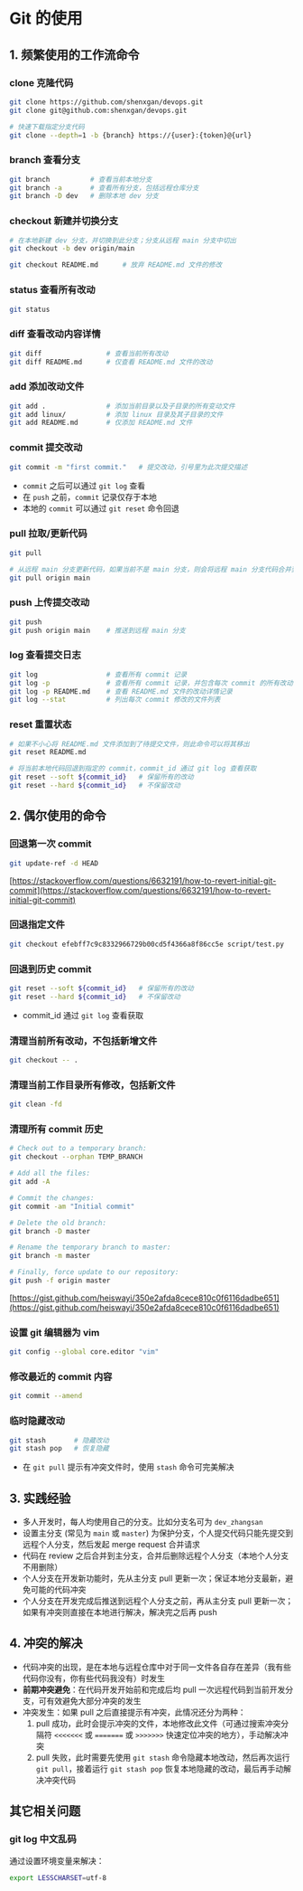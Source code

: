 # Git 的使用

## 1. 频繁使用的工作流命令

### clone 克隆代码
```bash
git clone https://github.com/shenxgan/devops.git
git clone git@github.com:shenxgan/devops.git

# 快速下载指定分支代码
git clone --depth=1 -b {branch} https://{user}:{token}@{url}
```

### branch 查看分支
```bash
git branch          # 查看当前本地分支
git branch -a       # 查看所有分支，包括远程仓库分支
git branch -D dev   # 删除本地 dev 分支
```

### checkout 新建并切换分支
```bash
# 在本地新建 dev 分支，并切换到此分支；分支从远程 main 分支中切出
git checkout -b dev origin/main

git checkout README.md      # 放弃 README.md 文件的修改
```

### status 查看所有改动
```bash
git status
```

### diff 查看改动内容详情
```bash
git diff                # 查看当前所有改动
git diff README.md      # 仅查看 README.md 文件的改动
```

### add 添加改动文件
```bash
git add .               # 添加当前目录以及子目录的所有变动文件
git add linux/          # 添加 linux 目录及其子目录的文件
git add README.md       # 仅添加 README.md 文件
```

### commit 提交改动
```bash
git commit -m "first commit."   # 提交改动，引号里为此次提交描述
```
- `commit` 之后可以通过 `git log` 查看
- 在 `push` 之前，`commit` 记录仅存于本地
- 本地的 `commit` 可以通过 `git reset` 命令回退

### pull 拉取/更新代码
```bash
git pull

# 从远程 main 分支更新代码，如果当前不是 main 分支，则会将远程 main 分支代码合并到本地当前分支
git pull origin main
```

### push 上传提交改动
```bash
git push
git push origin main    # 推送到远程 main 分支
```

### log 查看提交日志
```bash
git log                 # 查看所有 commit 记录
git log -p              # 查看所有 commit 记录，并包含每次 commit 的所有改动详情
git log -p README.md    # 查看 README.md 文件的改动详情记录
git log --stat          # 列出每次 commit 修改的文件列表
```

### reset 重置状态
```bash
# 如果不小心将 README.md 文件添加到了待提交文件，则此命令可以将其移出
git reset README.md

# 将当前本地代码回退到指定的 commit，commit_id 通过 git log 查看获取
git reset --soft ${commit_id}   # 保留所有的改动
git reset --hard ${commit_id}   # 不保留改动
```


## 2. 偶尔使用的命令

### 回退第一次 commit
```bash
git update-ref -d HEAD
```
[https://stackoverflow.com/questions/6632191/how-to-revert-initial-git-commit](https://stackoverflow.com/questions/6632191/how-to-revert-initial-git-commit)

### 回退指定文件
```bash
git checkout efebff7c9c8332966729b00cd5f4366a8f86cc5e script/test.py
```

### 回退到历史 commit
```bash
git reset --soft ${commit_id}   # 保留所有的改动
git reset --hard ${commit_id}   # 不保留改动
```
- commit_id 通过 `git log` 查看获取

### 清理当前所有改动，不包括新增文件
```bash
git checkout -- .
```

### 清理当前工作目录所有修改，包括新文件
```bash
git clean -fd
```

### 清理所有 commit 历史
```bash
# Check out to a temporary branch:
git checkout --orphan TEMP_BRANCH

# Add all the files:
git add -A

# Commit the changes:
git commit -am "Initial commit"

# Delete the old branch:
git branch -D master

# Rename the temporary branch to master:
git branch -m master

# Finally, force update to our repository:
git push -f origin master
```
[https://gist.github.com/heiswayi/350e2afda8cece810c0f6116dadbe651](https://gist.github.com/heiswayi/350e2afda8cece810c0f6116dadbe651)

### 设置 git 编辑器为 vim
```bash
git config --global core.editor "vim"
```

### 修改最近的 commit 内容
```bash
git commit --amend
```

### 临时隐藏改动
```bash
git stash       # 隐藏改动
git stash pop   # 恢复隐藏
```
- 在 `git pull` 提示有冲突文件时，使用 `stash` 命令可完美解决

## 3. 实践经验
- 多人开发时，每人均使用自己的分支。比如分支名可为 `dev_zhangsan`
- 设置主分支 (常见为 `main` 或 `master`) 为保护分支，个人提交代码只能先提交到远程个人分支，然后发起 merge request 合并请求
- 代码在 review 之后合并到主分支，合并后删除远程个人分支（本地个人分支不用删除）
- 个人分支在开发新功能时，先从主分支 pull 更新一次；保证本地分支最新，避免可能的代码冲突
- 个人分支在开发完成后推送到远程个人分支之前，再从主分支 pull 更新一次；如果有冲突则直接在本地进行解决，解决完之后再 push

## 4. 冲突的解决
- 代码冲突的出现，是在本地与远程仓库中对于同一文件各自存在差异（我有些代码你没有，你有些代码我没有）时发生
- **前期冲突避免**：在代码开发开始前和完成后均 pull 一次远程代码到当前开发分支，可有效避免大部分冲突的发生
- 冲突发生：如果 pull 之后直接提示有冲突，此情况还分为两种：
    1. pull 成功，此时会提示冲突的文件，本地修改此文件（可通过搜索冲突分隔符 `<<<<<<<` 或 `=======` 或 `>>>>>>>` 快速定位冲突的地方），手动解决冲突
    2. pull 失败，此时需要先使用 `git stash` 命令隐藏本地改动，然后再次运行 `git pull`，接着运行 `git stash pop` 恢复本地隐藏的改动，最后再手动解决冲突代码

## 其它相关问题
### git log 中文乱码
通过设置环境变量来解决：
```bash
export LESSCHARSET=utf-8
```

